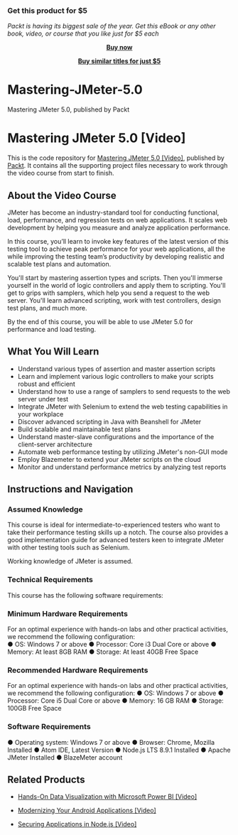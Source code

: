 
### Get this product for $5

<i>Packt is having its biggest sale of the year. Get this eBook or any other book, video, or course that you like just for $5 each</i>


<b><p align='center'>[Buy now](https://packt.link/9781838640880)</p></b>


<b><p align='center'>[Buy similar titles for just $5](https://subscription.packtpub.com/search)</p></b>


# Mastering-JMeter-5.0
Mastering JMeter 5.0, published by Packt
# Mastering JMeter 5.0 [Video]
This is the code repository for [Mastering JMeter 5.0 [Video]](https://www.packtpub.com/programming/mastering-jmeter-5-0-video), published by [Packt](https://www.packtpub.com/?utm_source=github). It contains all the supporting project files necessary to work through the video course from start to finish.
## About the Video Course
JMeter has become an industry-standard tool for conducting functional, load, performance, and regression tests on web applications. It scales web development by helping you measure and analyze application performance.

In this course, you’ll learn to invoke key features of the latest version of this testing tool to achieve peak performance for your web applications, all the while improving the testing team’s productivity by developing realistic and scalable test plans and automation.

You'll start by mastering assertion types and scripts. Then you'll immerse yourself in the world of logic controllers and apply them to scripting. You'll get to grips with samplers, which help you send a request to the web server. You'll learn advanced scripting, work with test controllers, design test plans, and much more.

By the end of this course, you will be able to use JMeter 5.0 for performance and load testing.

<H2>What You Will Learn</H2>
<DIV class=book-info-will-learn-text>
<UL>
<LI> Understand various types of assertion and master assertion scripts
<LI> Learn and implement various logic controllers to make your scripts robust and efficient
<LI> Understand how to use a range of samplers to send requests to the web server under test
<LI> Integrate JMeter with Selenium to extend the web testing capabilities in your workplace
<LI> Discover advanced scripting in Java with Beanshell for JMeter
<LI> Build scalable and maintainable test plans
<LI> Understand master-slave configurations and the importance of the client-server architecture
<LI> Automate web performance testing by utilizing JMeter's non-GUI mode
<LI> Employ Blazemeter to extend your JMeter scripts on the cloud
<LI> Monitor and understand performance metrics by analyzing test reports
</LI></UL></DIV>

## Instructions and Navigation
### Assumed Knowledge
This course is ideal for intermediate-to-experienced testers who want to take their performance testing skills up a notch. The course also provides a good implementation guide for advanced testers keen to integrate JMeter with other testing tools such as Selenium.

Working knowledge of JMeter is assumed.
### Technical Requirements
This course has the following software requirements:<br/>
### Minimum Hardware Requirements </br>
For an optimal experience with hands-on labs and other practical activities, we recommend the following configuration:</br>
●	OS: Windows 7 or above 
● Processor: Core i3 Dual Core or above
● Memory: At least 8GB RAM
● Storage: At least 40GB Free Space

### Recommended Hardware Requirements </br>
For an optimal experience with hands-on labs and other practical activities, we recommend the following configuration:
● OS: Windows 7 or above
● Processor: Core i5 Dual Core or above
● Memory: 16 GB RAM
● Storage: 100GB Free Space


### Software Requirements </br>
● Operating system: Windows 7 or above
● Browser: Chrome, Mozilla Installed
● Atom IDE, Latest Version
● Node.js LTS 8.9.1 Installed
● Apache JMeter Installed
● BlazeMeter account

## Related Products
* [Hands-On Data Visualization with Microsoft Power BI [Video]](https://www.packtpub.com/big-data-and-business-intelligence/hands-data-visualization-microsoft-power-bi-video?utm_source=github&utm_medium=repository&utm_campaign=9781789805185)

* [Modernizing Your Android Applications [Video]](https://www.packtpub.com/application-development/modernizing-your-android-applications-video?utm_source=github&utm_medium=repository&utm_campaign=9781789950502)

* [Securing Applications in Node.js [Video]](https://www.packtpub.com/web-development/securing-applications-nodejs-video?utm_source=github&utm_medium=repository&utm_campaign=9781789136791)
